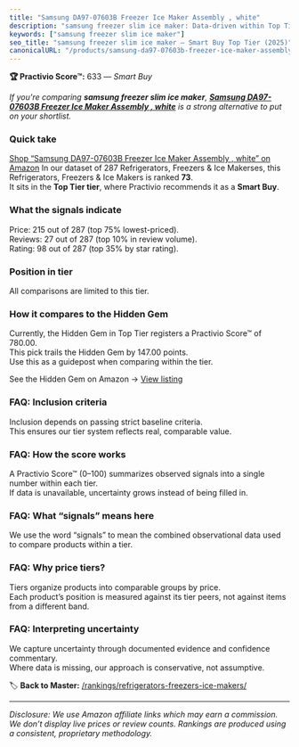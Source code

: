 ```yaml
---
title: "Samsung DA97-07603B Freezer Ice Maker Assembly , white"
description: "samsung freezer slim ice maker: Data-driven within Top Tier ranking using the Practivio Score™. Positioned by quality, value, demand, findability, momentum."
keywords: ["samsung freezer slim ice maker"]
seo_title: "samsung freezer slim ice maker — Smart Buy Top Tier (2025)"
canonicalURL: "/products/samsung-da97-07603b-freezer-ice-maker-assembly-white-B00CD6KQUS/"
---
```


**🏆 Practivio Score™:** 633 — _Smart Buy_


*If you're comparing **samsung freezer slim ice maker**, **[Samsung DA97-07603B Freezer Ice Maker Assembly , white](https://www.amazon.com/dp/B00CD6KQUS?tag=practivio-20)** is a strong alternative to put on your shortlist.*
### Quick take
[Shop “Samsung DA97-07603B Freezer Ice Maker Assembly , white” on Amazon](https://www.amazon.com/dp/B00CD6KQUS?tag=practivio-20)
In our dataset of 287 Refrigerators, Freezers & Ice Makerses, this Refrigerators, Freezers & Ice Makers is ranked **73**.  
It sits in the **Top Tier tier**, where Practivio recommends it as a **Smart Buy**.

### What the signals indicate
Price: 215 out of 287 (top 75% lowest-priced).  
Reviews: 27 out of 287 (top 10% in review volume).  
Rating: 98 out of 287 (top 35% by star rating).  

### Position in tier
All comparisons are limited to this tier.

### How it compares to the Hidden Gem
Currently, the Hidden Gem in Top Tier registers a Practivio Score™ of 780.00.  
This pick trails the Hidden Gem by 147.00 points.  
Use this as a guidepost when comparing within the tier.  

See the Hidden Gem on Amazon → [View listing](https://www.amazon.com/dp/B07W48P1HK?tag=practivio-20)

### FAQ: Inclusion criteria
Inclusion depends on passing strict baseline criteria.  
This ensures our tier system reflects real, comparable value.

### FAQ: How the score works
A Practivio Score™ (0–100) summarizes observed signals into a single number within each tier.  
If data is unavailable, uncertainty grows instead of being filled in.

### FAQ: What “signals” means here
We use the word “signals” to mean the combined observational data used to compare products within a tier.

### FAQ: Why price tiers?
Tiers organize products into comparable groups by price.  
Each product’s position is measured against its tier peers, not against items from a different band.

### FAQ: Interpreting uncertainty
We capture uncertainty through documented evidence and confidence commentary.  
Where data is missing, our approach is conservative, not assumptive.


🏷️ **Back to Master:** [/rankings/refrigerators-freezers-ice-makers/](/rankings/refrigerators-freezers-ice-makers/)

---
_Disclosure: We use Amazon affiliate links which may earn a commission. We don’t display live prices or review counts. Rankings are produced using a consistent, proprietary methodology._
